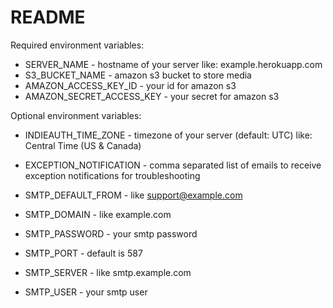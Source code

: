 # README

Required environment variables:

* SERVER_NAME - hostname of your server like: example.herokuapp.com
* S3_BUCKET_NAME - amazon s3 bucket to store media
* AMAZON_ACCESS_KEY_ID - your id for amazon s3
* AMAZON_SECRET_ACCESS_KEY - your secret for amazon s3

Optional environment variables:

* INDIEAUTH_TIME_ZONE - timezone of your server (default: UTC) like: Central Time (US & Canada)

* EXCEPTION_NOTIFICATION - comma separated list of emails to receive exception notifications for troubleshooting
* SMTP_DEFAULT_FROM - like support@example.com
* SMTP_DOMAIN - like example.com
* SMTP_PASSWORD - your smtp password
* SMTP_PORT - default is 587
* SMTP_SERVER - like smtp.example.com
* SMTP_USER - your smtp user
